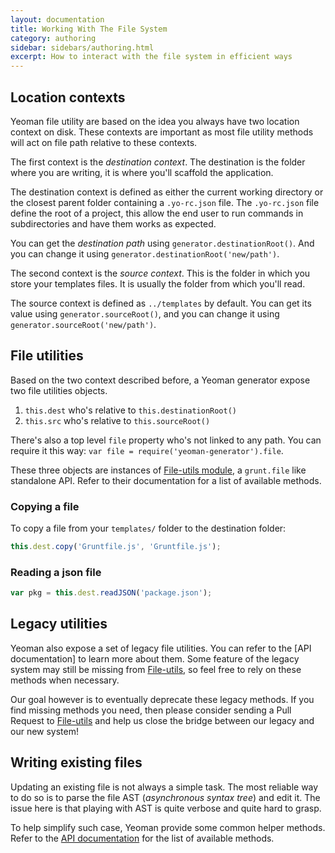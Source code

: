 ```yaml
---
layout: documentation
title: Working With The File System
category: authoring
sidebar: sidebars/authoring.html
excerpt: How to interact with the file system in efficient ways
---
```


## Location contexts

Yeoman file utility are based on the idea you always have two location context on disk. These contexts are important as most file utility methods will act on file path relative to these contexts.

The first context is the _destination context_. The destination is the folder where you are writing, it is where you'll scaffold the application.

The destination context is defined as either the current working directory or the closest parent folder containing a `.yo-rc.json` file. The `.yo-rc.json` file define the root of a project, this allow the end user to run commands in subdirectories and have them works as expected.

You can get the _destination path_ using `generator.destinationRoot()`. And you can change it using `generator.destinationRoot('new/path')`.

The second context is the _source context_. This is the folder in which you store your templates files. It is usually the folder from which you'll read.

The source context is defined as `../templates` by default. You can get its value using `generator.sourceRoot()`, and you can change it using `generator.sourceRoot('new/path')`.

## File utilities

Based on the two context described before, a Yeoman generator expose two file utilities objects.

1. `this.dest` who's relative to `this.destinationRoot()`
2. `this.src` who's relative to `this.sourceRoot()`

There's also a top level `file` property who's not linked to any path. You can require it this way: `var file = require('yeoman-generator').file`.

These three objects are instances of [File-utils module](https://github.com/SBoudrias/file-utils), a `grunt.file` like standalone API. Refer to their documentation for a list of available methods.

### Copying a file

To copy a file from your `templates/` folder to the destination folder:

```js
this.dest.copy('Gruntfile.js', 'Gruntfile.js');
```

### Reading a json file

```js
var pkg = this.dest.readJSON('package.json');
```

## Legacy utilities

Yeoman also expose a set of legacy file utilities. You can refer to the [API documentation] to learn more about them. Some feature of the legacy system may still be missing from [File-utils](https://github.com/SBoudrias/file-utils), so feel free to rely on these methods when necessary.

Our goal however is to eventually deprecate these legacy methods. If you find missing methods you need, then please consider sending a Pull Request to [File-utils](https://github.com/SBoudrias/file-utils) and help us close the bridge between our legacy and our new system!

## Writing existing files

Updating an existing file is not always a simple task. The most reliable way to do so is to parse the file AST (_asynchronous syntax tree_) and edit it. The issue here is that playing with AST is quite verbose and quite hard to grasp.

To help simplify such case, Yeoman provide some common helper methods. Refer to the [API documentation](http://yeoman.github.io/generator/wiring.html) for the list of available methods.
